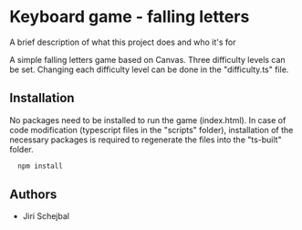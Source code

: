 
# Keyboard game - falling letters

A brief description of what this project does and who it's for

A simple falling letters game based on Canvas. Three difficulty levels can be set. Changing each difficulty level can be done in the "difficulty.ts" file. 



## Installation

No packages need to be installed to run the game (index.html). In case of code modification (typescript files in the "scripts" folder), installation of the necessary packages is required to regenerate the files into the "ts-built" folder.


```bash
  npm install 
```
    
## Authors

- Jiri Schejbal

